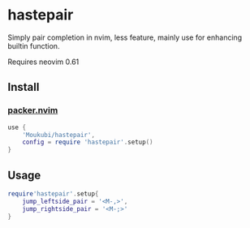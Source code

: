 # hastepair

Simply pair completion in nvim, less feature, mainly use for enhancing builtin function.

Requires neovim 0.61

## Install

### [packer.nvim](https://github.com/wbthomason/packer.nvim)

```lua
use {
    'Moukubi/hastepair',
    config = require 'hastepair'.setup()
}
```

## Usage

```lua
require'hastepair'.setup{
    jump_leftside_pair = '<M-,>',
    jump_rightside_pair = '<M-;>'
}
```
